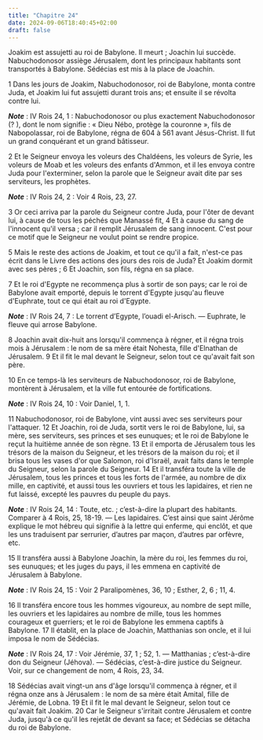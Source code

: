 ```yaml
---
title: "Chapitre 24"
date: 2024-09-06T18:40:45+02:00
draft: false
---
```



Joakim est assujetti au roi de Babylone.
Il meurt ; Joachin lui succède.
Nabuchodonosor assiège Jérusalem, dont les principaux habitants sont transportés à Babylone.
Sédécias est mis à la place de Joachin.


1 Dans les jours de Joakim, Nabuchodonosor, roi de Babylone, monta contre Juda, et Joakim lui fut assujetti durant trois ans; et ensuite il se révolta contre lui.

***Note*** :  IV Rois 24, 1 : Nabuchodonosor ou plus exactement Nabuchodonosor (? ), dont le nom signifie : « Dieu Nébo, protège la couronne », fils de Nabopolassar, roi de Babylone, régna de 604 à 561 avant Jésus-Christ. Il fut un grand conquérant et un grand bâtisseur.

2 Et le Seigneur envoya les voleurs des Chaldéens, les voleurs de Syrie, les voleurs de Moab et les voleurs des enfants d'Ammon, et il les envoya contre Juda pour l'exterminer, selon la parole que le Seigneur avait dite par ses serviteurs, les prophètes.

***Note*** :  IV Rois 24, 2 : Voir 4 Rois, 23, 27.

3 Or ceci arriva par la parole du Seigneur contre Juda, pour l'ôter de devant lui, à cause de tous les péchés que Manassé fit, 4 Et à cause du sang de l'innocent qu'il versa ; car il remplit Jérusalem de sang innocent. C'est pour ce motif que le Seigneur ne voulut point se rendre propice.


5 Mais le reste des actions de Joakim, et tout ce qu'il a fait, n'est-ce pas écrit dans le Livre des actions des jours des rois de Juda? Et Joakim dormit avec ses pères ; 6 Et Joachin, son fils, régna en sa place.


7 Et le roi d'Egypte ne recommença plus à sortir de son pays; car le roi de Babylone avait emporté, depuis le torrent d'Egypte jusqu'au fleuve d'Euphrate, tout ce qui était au roi d'Egypte.

***Note*** :  IV Rois 24, 7 : Le torrent d’Egypte, l’ouadi el-Arisch. ― Euphrate, le fleuve qui arrose Babylone.


8 Joachin avait dix-huit ans lorsqu'il commença à régner, et il régna trois mois à Jérusalem : le nom de sa mère était Nohesta, fille d'Elnathan de Jérusalem. 9 Et il fit le mal devant le Seigneur, selon tout ce qu'avait fait son père.


10 En ce temps-là les serviteurs de Nabuchodonosor, roi de Babylone, montèrent à Jérusalem, et la ville fut entourée de fortifications.

***Note*** :  IV Rois 24, 10 : Voir Daniel, 1, 1.

11 Nabuchodonosor, roi de Babylone, vint aussi avec ses serviteurs pour l'attaquer. 12 Et Joachin, roi de Juda, sortit vers le roi de Babylone, lui, sa mère, ses serviteurs, ses princes et ses eunuques; et le roi de Babylone le reçut la huitième année de son règne. 13 Et il emporta de Jérusalem tous les trésors de la maison du Seigneur, et les trésors de la maison du roi; et il brisa tous les vases d'or que Salomon, roi d'Israël, avait faits dans le temple du Seigneur, selon la parole du Seigneur. 14 Et il transféra toute la ville de Jérusalem, tous les princes et tous les forts de l'armée, au nombre de dix mille, en captivité, et aussi tous les ouvriers et tous les lapidaires, et rien ne fut laissé, excepté les pauvres du peuple du pays.

***Note*** :  IV Rois 24, 14 : Toute, etc. ; c’est-à-dire la plupart des habitants. Comparer à 4 Rois, 25, 18-19. ― Les lapidaires. C’est ainsi que saint Jérôme explique le mot hébreu qui signifie à la lettre qui enferme, qui enclôt, et que les uns traduisent par serrurier, d’autres par maçon, d’autres par orfèvre, etc.

15 Il transféra aussi à Babylone Joachin, la mère du roi, les femmes du roi, ses eunuques; et les juges du pays, il les emmena en captivité de Jérusalem à Babylone.

***Note*** :  IV Rois 24, 15 : Voir 2 Paralipomènes, 36, 10 ; Esther, 2, 6 ; 11, 4.

16 Il transféra encore tous les hommes vigoureux, au nombre de sept mille, les ouvriers et les lapidaires au nombre de mille, tous les hommes courageux et guerriers; et le roi de Babylone les emmena captifs à Babylone. 17 Il établit, en la place de Joachin, Matthanias son oncle, et il lui imposa le nom de Sédécias.

***Note*** :  IV Rois 24, 17 : Voir Jérémie, 37, 1 ; 52, 1. ― Matthanias ; c’est-à-dire don du Seigneur (Jéhova). ― Sédécias, c’est-à-dire justice du Seigneur. Voir, sur ce changement de nom, 4 Rois, 23, 34.


18 Sédécias avait vingt-un ans d'âge lorsqu'il commença à régner, et il régna onze ans à Jérusalem : le nom de sa mère était Amital, fille de Jérémie, de Lobna. 19 Et il fit le mal devant le Seigneur, selon tout ce qu'avait fait Joakim. 20 Car le Seigneur s'irritait contre Jérusalem et contre Juda, jusqu'à ce qu'il les rejetât de devant sa face; et Sédécias se détacha du roi de Babylone.

